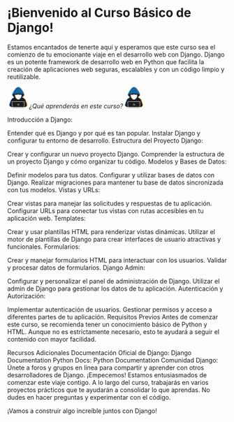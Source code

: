 # ¡Bienvenido al Curso Básico de Django!

Estamos encantados de tenerte aquí y esperamos que este curso sea el comienzo de tu emocionante viaje en el desarrollo web con Django. Django es un potente framework de desarrollo web en Python que facilita la creación de aplicaciones web seguras, escalables y con un código limpio y reutilizable.

<img src="https://github.com/0xAbdulKhalid/0xAbdulKhalid/raw/main/assets/mdImages/about_me.gif" width=50px>*¿Qué aprenderás en este curso?*<img src="https://github.com/0xAbdulKhalid/0xAbdulKhalid/raw/main/assets/mdImages/about_me.gif" width=50px>

Introducción a Django:

Entender qué es Django y por qué es tan popular.
Instalar Django y configurar tu entorno de desarrollo.
Estructura del Proyecto Django:

Crear y configurar un nuevo proyecto Django.
Comprender la estructura de un proyecto Django y cómo organizar tu código.
Modelos y Bases de Datos:

Definir modelos para tus datos.
Configurar y utilizar bases de datos con Django.
Realizar migraciones para mantener tu base de datos sincronizada con tus modelos.
Vistas y URLs:

Crear vistas para manejar las solicitudes y respuestas de tu aplicación.
Configurar URLs para conectar tus vistas con rutas accesibles en tu aplicación web.
Templates:

Crear y usar plantillas HTML para renderizar vistas dinámicas.
Utilizar el motor de plantillas de Django para crear interfaces de usuario atractivas y funcionales.
Formularios:

Crear y manejar formularios HTML para interactuar con los usuarios.
Validar y procesar datos de formularios.
Django Admin:

Configurar y personalizar el panel de administración de Django.
Utilizar el admin de Django para gestionar los datos de tu aplicación.
Autenticación y Autorización:

Implementar autenticación de usuarios.
Gestionar permisos y acceso a diferentes partes de tu aplicación.
Requisitos Previos
Antes de comenzar este curso, se recomienda tener un conocimiento básico de Python y HTML. Aunque no es estrictamente necesario, esto te ayudará a seguir el contenido con mayor facilidad.

Recursos Adicionales
Documentación Oficial de Django: Django Documentation
Python Docs: Python Documentation
Comunidad Django: Únete a foros y grupos en línea para compartir y aprender con otros desarrolladores de Django.
¡Empecemos!
Estamos entusiasmados de comenzar este viaje contigo. A lo largo del curso, trabajarás en varios proyectos prácticos que te ayudarán a consolidar lo que aprendas. No dudes en hacer preguntas y experimentar con el código.

¡Vamos a construir algo increíble juntos con Django!

